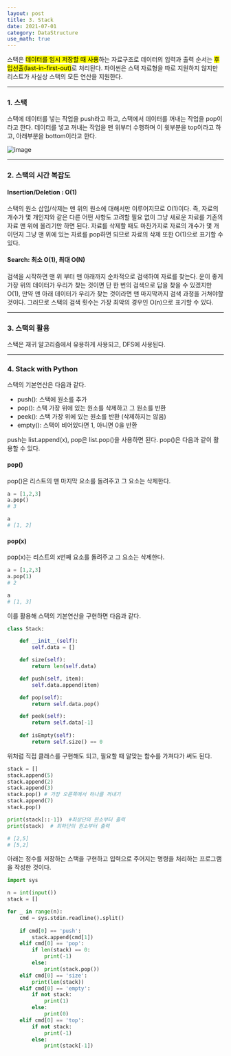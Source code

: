 ```yaml
---
layout: post
title: 3. Stack
date: 2021-07-01
category: DataStructure
use_math: true
---
```


스택은 <mark>데이터를 임시 저장할 때 사용</mark>하는 자료구조로 데이터의 입력과 출력 순서는 <mark>후입선출(last-in-first-out)</mark>로 처리된다. 파이썬은 스택 자료형을 따로 지원하지 않지만 리스트가 사실상 스택의 모든 연산을 지원한다.

---

### 1. 스택

스택에 데이터를 넣는 작업을 push라고 하고, 스택에서 데이터를 꺼내는 작업을 pop이라고 한다. 데이터를 넣고 꺼내는 작업을 맨 위부터 수행하며 이 윗부분을 top이라고 하고, 아래부분을 bottom이라고 한다.

![image](https://user-images.githubusercontent.com/61526722/123819839-0aa4d200-d935-11eb-9e73-71d730a6cb79.png)

---


### 2. 스택의 시간 복잡도

#### Insertion/Deletion : O(1)

스택의 원소 삽입/삭제는 맨 위의 원소에 대해서만 이루어지므로 O(1)이다. 즉, 자료의 개수가 몇 개인지와 같은 다른 어떤 사항도 고려할 필요 없이 그냥 새로운 자료를 기존의 자료 맨 위에 올리기만 하면 된다. 자료를 삭제할 때도 마찬가지로 자료의 개수가 몇 개이던지 그냥 맨 위에 있는 자료를 pop하면 되므로 자료의 삭제 또한 O(1)으로 표기할 수 있다.

#### Search: 최소 O(1), 최대 O(N)

검색을 시작하면 맨 위 부터 맨 아래까지 순차적으로 검색하여 자료를 찾는다. 운이 좋게 가장 위의 데이터가 우리가 찾는 것이면 단 한 번의 검색으로 답을 찾을 수 있겠지만 O(1), 만약 맨 아래 데이터가 우리가 찾는 것이라면 맨 마지막까지 검색 과정을 거쳐야할 것이다. 그러므로 스택의 검색 횟수는 가장 최악의 경우인 O(n)으로 표기할 수 있다.


---

### 3. 스택의 활용

스택은 재귀 알고리즘에서 유용하게 사용되고, DFS에 사용된다.


---

### 4. Stack with Python

스택의 기본연산은 다음과 같다. 
- push(): 스택에 원소를 추가
- pop(): 스택 가장 위에 있는 원소를 삭제하고 그 원소를 반환
- peek(): 스택 가장 위에 있는 원소를 반환 (삭제하지는 않음)
- empty(): 스택이 비어있다면 1, 아니면 0을 반환

push는 list.append(x), pop은 list.pop()을 사용하면 된다. pop()은 다음과 같이 활용할 수 있다.

#### pop()
pop()은 리스트의 맨 마지막 요소를 돌려주고 그 요소는 삭제한다.

```python
a = [1,2,3]
a.pop()
# 3

a
# [1, 2]
```
#### pop(x)
pop(x)는 리스트의 x번째 요소를 돌려주고 그 요소는 삭제한다.
```python
a = [1,2,3]
a.pop(1)
# 2

a
# [1, 3]
```
이를 활용해 스택의 기본연산을 구현하면 다음과 같다.
```python
class Stack:

    def __init__(self):
        self.data = []

    def size(self):
        return len(self.data)

    def push(self, item):
        self.data.append(item)

    def pop(self):
        return self.data.pop()

    def peek(self):
        return self.data[-1]
    
    def isEmpty(self):
        return self.size() == 0
```

위처럼 직접 클래스를 구현해도 되고, 필요할 때 알맞는 함수를 가져다가 써도 된다.

```python
stack = []
stack.append(5)
stack.append(2)
stack.append(3)
stack.pop() # 가장 오른쪽에서 하나를 꺼내기
stack.append(7)
stack.pop()

print(stack[::-1])  #최상단의 원소부터 출력
print(stack)  # 최하단의 원소부터 출력

# [2,5]
# [5,2]
```
아래는 정수를 저장하는 스택을 구현하고 입력으로 주어지는 명령을 처리하는 프로그램을 작성한 것이다. 

```python
import sys

n = int(input())
stack = []

for _ in range(n):
    cmd = sys.stdin.readline().split()
    
    if cmd[0] == 'push':
        stack.append(cmd[1])
    elif cmd[0] == 'pop':
        if len(stack) == 0:
            print(-1)
        else:
            print(stack.pop())
    elif cmd[0] == 'size':
        print(len(stack))
    elif cmd[0] == 'empty':
        if not stack:
            print(1)
        else:
            print(0)
    elif cmd[0] == 'top':
        if not stack:
            print(-1)
        else:
            print(stack[-1])
```
